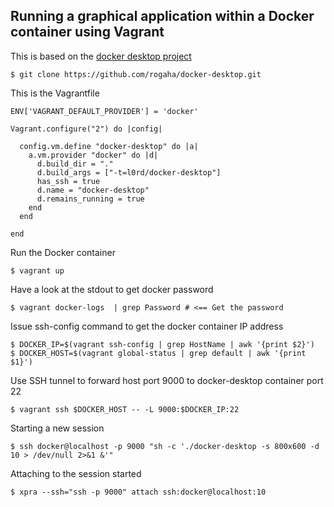 ## Running a graphical application within a Docker container using Vagrant

This is based on the [docker desktop project](https://github.com/rogaha/docker-desktop)

	$ git clone https://github.com/rogaha/docker-desktop.git
	
This is the Vagrantfile

    ENV['VAGRANT_DEFAULT_PROVIDER'] = 'docker'

    Vagrant.configure("2") do |config|

      config.vm.define "docker-desktop" do |a|
        a.vm.provider "docker" do |d|
          d.build_dir = "."
          d.build_args = ["-t=l0rd/docker-desktop"]
          has_ssh = true
          d.name = "docker-desktop"
          d.remains_running = true
        end
      end

    end

Run the Docker container 
    
    $ vagrant up

Have a look at the stdout to get docker password

    $ vagrant docker-logs  | grep Password # <== Get the password

Issue ssh-config command to get the docker container IP address
    
    $ DOCKER_IP=$(vagrant ssh-config | grep HostName | awk '{print $2}')
    $ DOCKER_HOST=$(vagrant global-status | grep default | awk '{print $1}')

Use SSH tunnel to forward host port 9000 to docker-desktop container port 22 

    $ vagrant ssh $DOCKER_HOST -- -L 9000:$DOCKER_IP:22    
    
Starting a new session
 
    $ ssh docker@localhost -p 9000 "sh -c './docker-desktop -s 800x600 -d 10 > /dev/null 2>&1 &'"

Attaching to the session started
    
    $ xpra --ssh="ssh -p 9000" attach ssh:docker@localhost:10 
